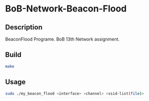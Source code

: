 # BoB-Network-Beacon-Flood

## Description
BeaconFlood Programe.
BoB 13th Network assignment.

## Build
```bash
make
```

## Usage
```bash
sudo ./my_beacon_flood <interface> <channel> <ssid-list(file)>
```
